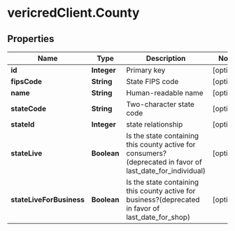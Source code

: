 # vericredClient.County

## Properties
Name | Type | Description | Notes
------------ | ------------- | ------------- | -------------
**id** | **Integer** | Primary key | [optional] 
**fipsCode** | **String** | State FIPS code | [optional] 
**name** | **String** | Human-readable name | [optional] 
**stateCode** | **String** | Two-character state code | [optional] 
**stateId** | **Integer** | state relationship | [optional] 
**stateLive** | **Boolean** | Is the state containing this county active for consumers?(deprecated in favor of last_date_for_individual) | [optional] 
**stateLiveForBusiness** | **Boolean** | Is the state containing this county active for business?(deprecated in favor of last_date_for_shop) | [optional] 


